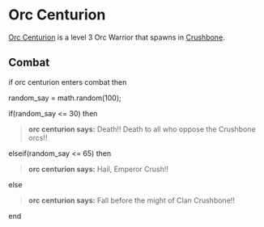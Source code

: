# Orc Centurion



[Orc Centurion](/npc/9129) is a level 3 Orc Warrior that spawns in [Crushbone](/zone/58).



## Combat

if orc centurion enters combat  then


random_say = math.random(100);


if(random_say <= 30) then



>**orc centurion says:** Death!!  Death to all who oppose the Crushbone orcs!!


elseif(random_say <= 65) then



>**orc centurion says:** Hail, Emperor Crush!!


else



>**orc centurion says:** Fall before the might of Clan Crushbone!!

end